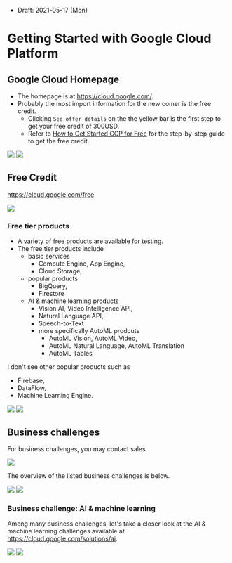 * Draft: 2021-05-17 (Mon)

# Getting Started with Google Cloud Platform

## Google Cloud Homepage

* The homepage is at https://cloud.google.com/. 
* Probably the most import information for the new comer is the free credit.
  * Clicking `See offer details` on the the yellow bar is the first step to get your free credit of 300USD.
  * Refer to [How to Get Started GCP for Free](how_to/1-get_started_gcp_for_free.md) for the step-by-step guide to get the free credit.

<img src='images/cloud_google_com-main-1.png'>

<img src='images/cloud_google_com-main-2.png'>

## Free Credit

https://cloud.google.com/free

<img src='images/cloud_google_com-free-solve_real_business_challenges_on_google_cloud.png'>



### Free tier products

* A variety of free products are available for testing.
* The free tier products include 
  * basic services
    * Compute Engine, App Engine, 
    * Cloud Storage,
  * popular products
    * BigQuery,
    * Firestore
  * AI & machine learning products
    * Vision AI, Video Intelligence API, 
    * Natural Language API, 
    * Speech-to-Text
    * more specifically AutoML prodcuts
      * AutoML Vision, AutoML Video,
      * AutoML Natural Language, AutoML Translation
      * AutoML Tables

I don't see other popular products such as

* Firebase,
* DataFlow,
* Machine Learning Engine.

<img src='images/cloud_google_com-free-free_tier_products-1.png'>

<img src='images/cloud_google_com-free-free_tier_products-2.png'>

## Business challenges

For business challenges, you may contact sales.

<img src='images/cloud_google_com-free-take_the_next_step.png'>

The overview of the listed business challenges is below.

<img src='images/cloud_google_com-main-business_challenges-1.png'>

<img src='images/cloud_google_com-main-business_challenges-2.png'>

### Business challenge: AI & machine learning

Among many business challenges, let's take a closer look at the AI & machine learning challenges available at https://cloud.google.com/solutions/ai.

<img src='images/cloud_google_com-solutions-ai-ai_and_machine_learning_solutions.png'>

<img src='images/cloud_google_com-solutions-ai-turn_ideas_into_reality_with_google_cloud_ai.png'>